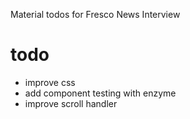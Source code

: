 Material todos for Fresco News Interview

# todo
* improve css
* add component testing with enzyme
* improve scroll handler

